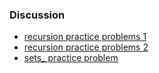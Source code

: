 ### Discussion 
- [recursion practice problems 1](https://github.com/nikunjsanghai/Intermediate_Programming_Cplusplus/blob/main/Week4/Practice_Problems.md)                      
- [recursion practice problems 2](https://github.com/nikunjsanghai/Intermediate_Programming_Cplusplus/blob/main/Week6/practice_problems.md)
- [sets_ practice problem](https://github.com/nikunjsanghai/Introduction_to_Programming_Cplusplus/blob/main/Week10/practice_problems.md)

